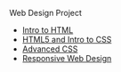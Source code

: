 Web Design Project

<ul>
<li><a href= "Intro_/index.html" target="_blank">Intro to HTML</a></li>
<li><a href= "html5_to_intro_css/index.html" target="_blank">HTML5 and Intro to CSS</a></li>
<li><a href= "Adv_css/index.html" target="_blank">Advanced CSS</a></li>
<li><a href= "Responsive/index.html" target="_blank">Responsive Web Design</a></li>
</ul>